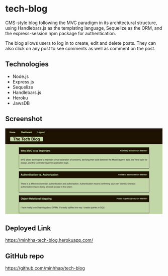# tech-blog
CMS-style blog following the MVC paradigm in its architectural structure, using Handlebars.js as the templating language, Sequelize as the ORM, and the express-session npm package for authentication.

The blog allows users to log in to create, edit and delete posts. They can also click on any post to see comments as well as comment on the post.

## Technologies
* Node.js
* Express.js
* Sequelize
* Handlebars.js
* Heroku
* JawsDB

## Screenshot
<div>
    <img src="./public/image/tech-blog.png" width="500px"></img>
</div>

## Deployed Link
https://minhha-tech-blog.herokuapp.com/

## GitHub repo
https://github.com/minhhap/tech-blog